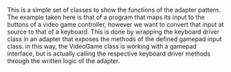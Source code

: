 This is a simple set of classes to show the functions of the adapter pattern. The example taken here is that of a program that maps its input to the buttons of a video game controller, however we want to convert that input at source to that of a keyboard. This is done by wrapping the keyboard driver class in an adapter that exposes the methods of the defined gamepad input class. in this way, the VideoGame class is working with a gamepad interface, but is actually calling the respective keyboard driver methods through the written logic of the adapter. 
